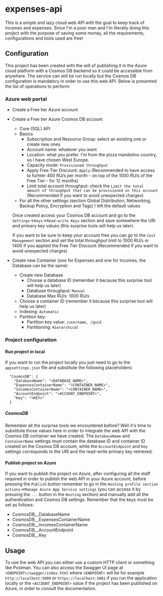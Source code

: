 # expenses-api

This is a simple and lazy cloud web API with the goal to keep track of incomes and expenses. Since I'm a poor man and I'm literally doing this project with the purpose of saving some money, all the requirements, configurations and tools used are free!

## Configuration

This project has been created with the will of publishing it in the Azure cloud platform with a Cosmos DB backend so it could be accessible from anywhere. The service can still be run locally but the Cosmos DB configuration is mandatory in order to use this web API. Below is presented the list of operations to perform:

### Azure web portal

- Create a Free tier Azure account
- Create a Free tier Azure Cosmos DB account

  - Core (SQL) API
  - Basics
    - Subscription and Resource Group: select an existing one or create new ones
    - Account name: whatever you want
    - Location: what you prefer. I'm from the pizza mandolino country, so I have chosen West Europe.
    - Capacity mode: `Provisioned throughput`
    - Apply Free Tier Discount: `Apply` (Recommended to have access to furhter 400 RU/s per month - on top of the 1000 RU/s of the Free Tier - for 12 months)
    - Limit total account throughput: check the `Limit the total amount of throughput that can be provisioned on this account` (Recommended if you want to avoid unexpected charges)
  - For all the other settings (section Global Distribution, Networking, Backup Policy, Encryption and Tags) I left the default values

  Once created access your Cosmos DB account and go to the `Settings`&rarr;`Keys`&rarr;`Read-write Keys` section and save somewhere the URI and primary key values (this surprise tools will help us later).

  If you want to be sure to keep your account free you can go to the `Cost Management` section and set the total throughput limit to 1000 RU/s or 1400 if you applied the Free Tier Discount (Recommended if you want to avoid unexpected charges)

- Create new Container (one for Expenses and one for Incomes, the Database can be the same)
  - Create new Database
    - Choose a database ID (remember it because this surprise tool will help us later)
    - Database throughput: `Manual`
    - Database Max RU/s: 1000 RU/s
  - Choose a container ID (remember it because this surprise tool will help us later)
  - Indexing: `Automatic`
  - Partition key:
    - Partition key value: `/username, /guid`
    - Partitioning: `Hierarchical`

### Project configuration

#### Run project in local

If you want to run the project locally you just need to go to the `appsettings.json` file and substitute the following placeholders:

```(text)
  "CosmosDB": {
    "DatabaseName": "<DATABASE_NAME>",
    "ExpensesContainerName": "<CONTAINER_NAME>",
    "IncomesContainerName": "<CONTAINER_NAME>",
    "AccountEndpoint": "<ACCOUNT_ENDPOINT>",
    "Key": "<KEY>"
  }
```

##### CosmosDB

Remember all the surprise tools we encountered before? Well it's time to substitute those values here in order to integrate the web API with the Cosmos DB container we have created. The `DatabaseName` and `ContainerName` settings must contain the database ID and container ID created on the Cosmos DB account, while the `AccountEndpoint` and `Key` settings corresponds to the URI and the read-write primary key retrieved.

#### Publish project on Azure

If you want to publish the project on Azure, after configuring all the staff required in order to publish the web API in your Azure account, before pressing the `Publish` button remember to go in the `Hosting profile section actions`&rarr;`Manage Azure App Service settings` (you can access it by pressing the `...` button in the `Hosting` section) and manually add all the authentication and Cosmos DB settings. Remember that the keys must be set as follows:

- CosmosDB\_\_DatabaseName
- CosmosDB\_\_ExpensesContainerName
- CosmosDB\_\_IncomesContainerName
- CosmosDB\_\_AccountEndpoint
- CosmosDB\_\_Key

## Usage

To use the web API you can either use a custom HTTP client or something like Postman. You can also access the Swagger UI page at `<ENDPOINT>/swagger/index.html` where `<ENDPOINT>` will be for example `http://localhost:5000` or `https://localhost:5001` if you run the application locally or the `<ACCOUNT_ENDPOINT>` value if the project has been published on Azure, in order to consult the documentation.
